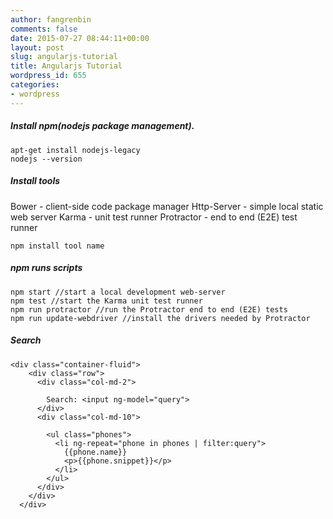 ```yaml
---
author: fangrenbin
comments: false
date: 2015-07-27 08:44:11+00:00
layout: post
slug: angularjs-tutorial
title: Angularjs Tutorial
wordpress_id: 655
categories:
- wordpress
---
```


##### Install npm(nodejs package management).



    
    
    apt-get install nodejs-legacy
    nodejs --version
    





##### Install tools


Bower - client-side code package manager
Http-Server - simple local static web server
Karma - unit test runner
Protractor - end to end (E2E) test runner

    
    
    npm install tool name
    





##### npm runs scripts



    
    
    npm start //start a local development web-server
    npm test //start the Karma unit test runner
    npm run protractor //run the Protractor end to end (E2E) tests
    npm run update-webdriver //install the drivers needed by Protractor
    





##### Search



    
    
    <div class="container-fluid">
        <div class="row">
          <div class="col-md-2">
            
            Search: <input ng-model="query">
          </div>
          <div class="col-md-10">
            
            <ul class="phones">
              <li ng-repeat="phone in phones | filter:query">
                {{phone.name}}
                <p>{{phone.snippet}}</p>
              </li>
            </ul>
          </div>
        </div>
      </div>
    



